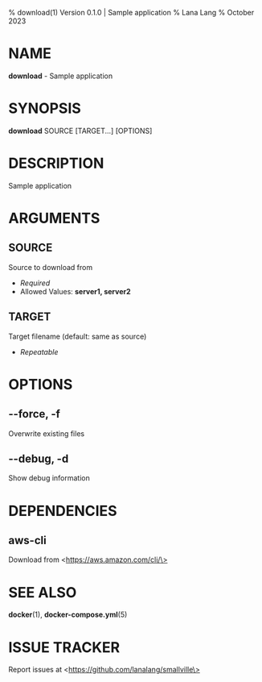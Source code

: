 % download(1) Version 0.1.0 | Sample application
% Lana Lang
% October 2023

NAME
==================================================

**download** - Sample application

SYNOPSIS
==================================================

**download** SOURCE [TARGET...] [OPTIONS]

DESCRIPTION
==================================================

Sample application


ARGUMENTS
==================================================

SOURCE
--------------------------------------------------

Source to download from

- *Required*
- Allowed Values: **server1, server2**

TARGET
--------------------------------------------------

Target filename (default: same as source)

- *Repeatable*

OPTIONS
==================================================

--force, -f
--------------------------------------------------

Overwrite existing files


--debug, -d
--------------------------------------------------

Show debug information


DEPENDENCIES
==================================================

aws-cli
--------------------------------------------------

Download from \<https://aws.amazon.com/cli/\>


SEE ALSO
==================================================

**docker**(1), **docker-compose.yml**(5)

# ISSUE TRACKER
Report issues at \<https://github.com/lanalang/smallville\>
